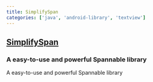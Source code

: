 ```yaml
---
title: SimplifySpan
categories: ['java', 'android-library', 'textview']
---
```

## [SimplifySpan](https://github.com/iwgang/SimplifySpan)

### A easy-to-use and powerful Spannable library

A easy-to-use and powerful Spannable library
